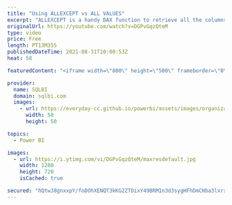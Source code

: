 ```yaml
---
title: "Using ALLEXCEPT vs ALL VALUES"
excerpt: "ALLEXCEPT is a handy DAX function to retrieve all the columns of a table except for some. When used as a CALCULATE modifier, its behavior is less intuitive and might result in inaccurate measures. In this video, we elaborate on the most common mistake when using ALLEXCEPT in CALCULATE.\r Article and download:"
originalUrl: https://youtube.com/watch?v=DGPvGqzQteM
type: video
price: Free
length: PT13M35S
publishedDateTime: 2021-08-31T10:00:53Z
heat: 58

featuredContent: "<iframe width=\"800\" height=\"500\" frameborder=\"0\" src=\"https://www.youtube.com/embed/DGPvGqzQteM\" allow=\"accelerometer; autoplay; encrypted-media; gyroscope; picture-in-picture\" allowfullscreen></iframe>"

provider:
  name: SQLBI
  domain: sqlbi.com
  images:
    - url: https://everyday-cc.github.io/powerbi/assets/images/organizations/sqlbi.com-50x50.jpg
      width: 50
      height: 50

topics:
  - Power BI

images:
  - url: https://i.ytimg.com/vi/DGPvGqzQteM/maxresdefault.jpg
    width: 1280
    height: 720
    isCached: true

secured: "hQtwJ8gnxxpY/foDOhXENQT3kKG2ZTDixY49BRM1n3d3sygHFhDmCHba3lxrx5Igq6YNPqZL1/ZKdopEKrMgVX0h2sjlcJcdmE2xZBWLqguGUsT8i7Ynk5M0Mr/GU6m89E/cN8JZcFMUnDAYWHfSet06Lvteb6ipAk7n85jFLtBdTg1/4MIC/zzJK5seFWMpwACFLJ29DzQFj4zNaCxQU9ITZZRSlF1M/tHf+RPyW+CbC0wVn/8BBqTIv+SFmOiHAHtveQe1lQYe3ux8uDIc0LEViXW9V2tNle56439dnXGQIwxEyFrFftdrGGiBWcfudcvTNH4hRXQoLaUX2o/DeUmXzQv6l/W8xnI7WOIeQlOnAgX/taaNVjbSi/sX4fi9FC4mWj3RrApsdwMC9eYz5e3R8C9yY5M4YFedEvUB9xE=;llKVeCHGKTSoZGhFavIcVA=="
---
```


